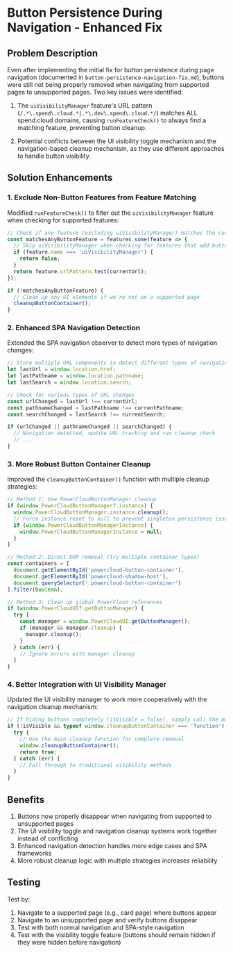 # Button Persistence During Navigation - Enhanced Fix

## Problem Description

Even after implementing the initial fix for button persistence during page navigation (documented in `button-persistence-navigation-fix.md`), buttons were still not being properly removed when navigating from supported pages to unsupported pages. Two key issues were identified:

1. The `uiVisibilityManager` feature's URL pattern (`/.*\.spend\.cloud.*|.*\.dev\.spend\.cloud.*/`) matches ALL spend.cloud domains, causing `runFeatureCheck()` to always find a matching feature, preventing button cleanup.

2. Potential conflicts between the UI visibility toggle mechanism and the navigation-based cleanup mechanism, as they use different approaches to handle button visibility.

## Solution Enhancements

### 1. Exclude Non-Button Features from Feature Matching

Modified `runFeatureCheck()` to filter out the `uiVisibilityManager` feature when checking for supported features:

```javascript
// Check if any feature (excluding uiVisibilityManager) matches the current URL
const matchesAnyButtonFeature = features.some(feature => {
  // Skip uiVisibilityManager when checking for features that add buttons
  if (feature.name === 'uiVisibilityManager') {
    return false;
  }
  return feature.urlPattern.test(currentUrl);
});

if (!matchesAnyButtonFeature) {
  // Clean up any UI elements if we're not on a supported page
  cleanupButtonContainer();
}
```

### 2. Enhanced SPA Navigation Detection

Extended the SPA navigation observer to detect more types of navigation changes:

```javascript
// Store multiple URL components to detect different types of navigation
let lastUrl = window.location.href;
let lastPathname = window.location.pathname;
let lastSearch = window.location.search;

// Check for various types of URL changes
const urlChanged = lastUrl !== currentUrl;
const pathnameChanged = lastPathname !== currentPathname;
const searchChanged = lastSearch !== currentSearch;

if (urlChanged || pathnameChanged || searchChanged) {
  // Navigation detected, update URL tracking and run cleanup check
  // ...
}
```

### 3. More Robust Button Container Cleanup

Improved the `cleanupButtonContainer()` function with multiple cleanup strategies:

```javascript
// Method 1: Use PowerCloudButtonManager cleanup
if (window.PowerCloudButtonManager?.instance) {
  window.PowerCloudButtonManager.instance.cleanup();
  // Force instance reset to null to prevent singleton persistence issues
  if (window.PowerCloudButtonManagerInstance) {
    window.PowerCloudButtonManagerInstance = null;
  }
}

// Method 2: Direct DOM removal (try multiple container types)
const containers = [
  document.getElementById('powercloud-button-container'),
  document.getElementById('powercloud-shadow-host'),
  document.querySelector('.powercloud-button-container')
].filter(Boolean);

// Method 3: Clean up global PowerCloud references
if (window.PowerCloudUI?.getButtonManager) {
  try {
    const manager = window.PowerCloudUI.getButtonManager();
    if (manager && manager.cleanup) {
      manager.cleanup();
    }
  } catch (err) {
    // Ignore errors with manager cleanup
  }
}
```

### 4. Better Integration with UI Visibility Manager

Updated the UI visibility manager to work more cooperatively with the navigation cleanup mechanism:

```javascript
// If hiding buttons completely (isVisible = false), simply call the main cleanup function
if (!isVisible && typeof window.cleanupButtonContainer === 'function') {
  try {
    // Use the main cleanup function for complete removal
    window.cleanupButtonContainer();
    return true;
  } catch (err) {
    // Fall through to traditional visibility methods
  }
}
```

## Benefits

1. Buttons now properly disappear when navigating from supported to unsupported pages
2. The UI visibility toggle and navigation cleanup systems work together instead of conflicting
3. Enhanced navigation detection handles more edge cases and SPA frameworks
4. More robust cleanup logic with multiple strategies increases reliability

## Testing

Test by:
1. Navigate to a supported page (e.g., card page) where buttons appear
2. Navigate to an unsupported page and verify buttons disappear
3. Test with both normal navigation and SPA-style navigation
4. Test with the visibility toggle feature (buttons should remain hidden if they were hidden before navigation)
